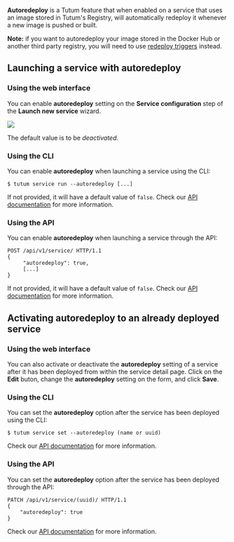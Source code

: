 **Autoredeploy** is a Tutum feature that when enabled on a service that uses an image stored in Tutum's Registry, will automatically redeploy it whenever a new image is pushed or built.

**Note:** if you want to autoredeploy your image stored in the Docker Hub or another third party registry, you will need to use [redeploy triggers](https://support.tutum.co/support/solutions/articles/5000513815) instead.


## Launching a service with autoredeploy

### Using the web interface

You can enable **autoredeploy** setting on the **Service configuration** step of the **Launch new service** wizard.

![](https://s.tutum.co/support/images/service-wizard-autoredeploy.png)

The default value is to be *deactivated*.


### Using the CLI

You can enable **autoredeploy** when launching a service using the CLI:

```
$ tutum service run --autoredeploy [...] 
```

If not provided, it will have a default value of `false`. Check our [API documentation](https://docs.tutum.co/v2/api/?shell) for more information.


### Using the API 

You can enable **autoredeploy** when launching a service through the API:

```
POST /api/v1/service/ HTTP/1.1 
{
	 "autoredeploy": true, 
	 [...] 
} 
```

If not provided, it will have a default value of `false`. Check our [API documentation](https://docs.tutum.co/v2/api/?http) for more information.


## Activating autoredeploy to an already deployed service

### Using the web interface

You can also activate or deactivate the **autoredeploy** setting of a service after it has been deployed from within the service detail page. Click on the **Edit** buton, change the **autoredeploy** setting on the form, and click **Save**.


### Using the CLI

You can set the **autoredeploy** option after the service has been deployed using the CLI:

```
$ tutum service set --autoredeploy (name or uuid) 
```

Check our [API documentation](https://docs.tutum.co/v2/api/?shell) for more information.


### Using the API

You can set the **autoredeploy** option after the service has been deployed through the API:

```
PATCH /api/v1/service/(uuid)/ HTTP/1.1 
{ 
	"autoredeploy": true
} 
```

Check our [API documentation](https://docs.tutum.co/v2/api/?http) for more information.
